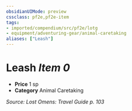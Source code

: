 ```yaml
---
obsidianUIMode: preview
cssclass: pf2e,pf2e-item
tags:
- imported/compendium/src/pf2e/lotg
- equipment/adventuring-gear/animal-caretaking
aliases: ["Leash"]
---
```

# Leash *Item 0*  

- **Price** 1 sp
- **Category** Animal Caretaking



*Source: Lost Omens: Travel Guide p. 103*